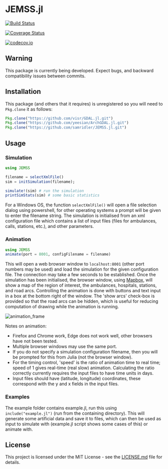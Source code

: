 # JEMSS.jl

[![Build Status](https://travis-ci.org/samridler/JEMSS.jl.svg?branch=master)](https://travis-ci.org/samridler/JEMSS.jl)

[![Coverage Status](https://coveralls.io/repos/samridler/JEMSS.jl/badge.svg?branch=master&service=github)](https://coveralls.io/github/samridler/JEMSS.jl?branch=master)

[![codecov.io](http://codecov.io/github/samridler/JEMSS.jl/coverage.svg?branch=master)](http://codecov.io/github/samridler/JEMSS.jl?branch=master)

## Warning
This package is currently being developed.
Expect bugs, and backward compatibility issues between commits.

## Installation
This package (and others that it requires) is unregistered so you will need to `Pkg.clone` it as follows:
```julia
Pkg.clone("https://github.com/visr/GDAL.jl.git")
Pkg.clone("https://github.com/yeesian/ArchGDAL.jl.git")
Pkg.clone("https://github.com/samridler/JEMSS.jl.git")
```

## Usage

### Simulation
```julia
using JEMSS

filename = selectXmlFile()
sim = initSimulation(filename);

simulate!(sim) # run the simulation
printSimStats(sim) # some basic statistics
```
For a Windows OS, the function `selectXmlFile()` will open a file selection dialog using powershell, for other operating systems a prompt will be given to enter the filename string.
The simulation is initialised from an xml configuration file which contains a list of input files (files for ambulances, calls, stations, etc.), and other parameters.

### Animation
```julia
using JEMSS
animate(port = 8001, configFilename = filename)
```
This will open a web browser window to `localhost:8001` (other port numbers may be used) and load the simulation for the given configuration file.
The connection may take a few seconds to be established.
Once the simulation has been initialised, the browser window, using [Mapbox](https://www.mapbox.com/), will show a map of the region of interest, the ambulances, hospitals, stations, and road arcs.
Controlling the animation is done with buttons and text input in a box at the bottom right of the window.
The 'show arcs' check-box is provided so that the road arcs can be hidden, which is useful for reducing computation of drawing while the animation is running.

![animation_frame](https://i.imgur.com/qZuS5NZ.png)

Notes on animation:

- Firefox and Chrome work, Edge does not work well, other browsers have not been tested.
- Multiple browser windows may use the same port.
- If you do not specify a simulation configuration filename, then you will be prompted for this from Julia (not the browser window).
- For the timing control, 'speed' is the ratio of animation time to real time; speed of 1 gives real-time (real slow) animation. Calculating the ratio correctly currently requires the input files to have time units in days.
- Input files should have (latitude, longitude) coordinates, these correspond with the y and x fields in the input files.

### Examples

The example folder contains example.jl, run this using `include("example.jl")` (run from the containing directory). This will generate some artificial data and save it to files, which can then be used as input to simulate with (example.jl script shows some cases of this) or animate with.

## License
This project is licensed under the MIT License - see the [LICENSE.md](LICENSE.md) file for details.
